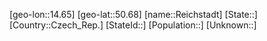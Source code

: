 ﻿---
location: [50.68,14.65]
mapzoom: [7,12] 
mapmarker: city 
type: City
tags:
- geo/City


SpocWebEntityId: 33693
isDeleted: false
confidential: public

---
[geo-lon::14.65]
[geo-lat::50.68]
[name::Reichstadt]
[State::]
[Country::Czech_Rep.]
[StateId::]
[Population::]
[Unknown::]

